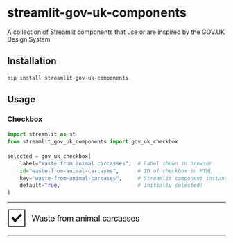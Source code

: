 # streamlit-gov-uk-components

A collection of Streamlit components that use or are inspired by the GOV.UK Design System


## Installation

```bash
pip install streamlit-gov-uk-components
```

## Usage

### Checkbox

```python
import streamlit as st
from streamlit_gov_uk_components import gov_uk_checkbox

selected = gov_uk_checkbox(
    label="Waste from animal carcasses",  # Label shown in browser
    id="waste-from-animal-carcases",      # ID of checkbox in HTML
    key="waste-from-animal-carcases",     # Streamlit component instance key
    default=True,                         # Initially selected?
)
```

---

<img alt="Checkbox example" src="https://github.com/uktrade/streamlit-gov-uk-components/blob/main/example_checkbox.png?raw=true" width="306" height="44">

---